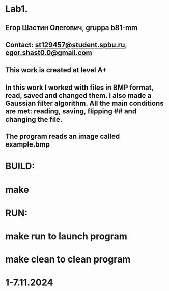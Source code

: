 # Lab1.
## Егор Шастин Олегович, gruppa b81-mm
## Contact: st129457@student.spbu.ru,	egor.shast0.0@gmail.com

## This work is created at level A+

## In this work I worked with files in BMP format, read, saved and changed them. I also made a Gaussian filter algorithm. All the main conditions are met: reading, saving, flipping ## and changing the file.

## The program reads an image called example.bmp

# BUILD:
# make

# RUN:
# make run	to launch program
# make clean     to clean program




# 1-7.11.2024
